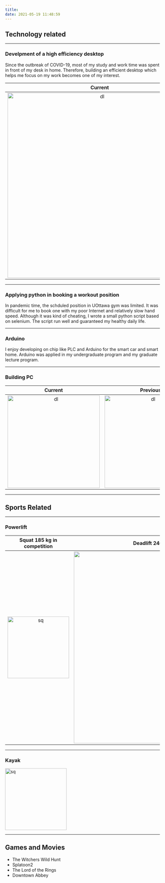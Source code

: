 ```yaml
---
title: 
date: 2021-05-19 11:48:59
---
```


## **Technology related**
---
### **Develpment of a high efficiency desktop**
Since the outbreak of COVID-19, most of my study and work time was spent in front of my desk in home. Therefore, building an efficient desktop which helps me focus on my work becomes one of my interest.

Current             |  Previous |  Previous 
:-------------------------:|:-------------------------:|:-------------------------:
<img src="https://i.imgur.com/sewTFZY.jpg" width="600" alt="dl">  | <img src="https://i.imgur.com/1Gkq9wo.jpg" width="600" alt="dl">| <img src="https://i.imgur.com/Kc6O4UU.jpg" width="600" alt="dl">

---
### **Applying python in booking a workout position**
In pandemic time, the schduled position in UOttawa gym was limited. It was difficult for me to book one with my poor Internet and relatively slow hand speed. Although it was kind of cheating, I wrote a small python script based on selenium. The script run well and guaranteed my healthy daily life.

---
### **Arduino**
I enjoy developing on chip like PLC and Arduino for the smart car and smart home. Arduino was applied in my undergraduate program and my graduate lecture program.

---
### **Building PC**
Current             |  Previous 
:-------------------------:|:-------------------------:
<img src="https://i.imgur.com/vC2wIVq.jpg" width="300" alt="dl">  | <img src="https://i.imgur.com/QL1BX7S.jpg" width="300" alt="dl">

---
## **Sports Related**

---

### **Powerlift**
Squat 185 kg in competition             |  Deadlift 240 kg in competition 
:-------------------------:|:-------------------------:
<img src="https://media.giphy.com/media/uQPhzrinA9eE7JcC8s/giphy.gif" width="200" alt="sq">  | <img src="https://media.giphy.com/media/P0JycPeDDtaR9uwBRp/giphy.gif" width="622" alt="dl">


---

### **Kayak**
<img src="https://media.giphy.com/media/dbu1NoJTrrK8c6Iycb/giphy.gif" width="200" alt="sq">

---
## **Games and Movies**
- The Witchers Wild Hunt
- Splatoon2
- The Lord of the Rings
- Downtown Abbey
